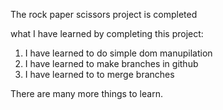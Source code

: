 The rock paper scissors project is completed

what I have learned by completing this project:

1. I have learned to do simple dom manupilation
2. I have learned to make branches in github
3. I have learned to to merge branches

There are many more things to learn.
